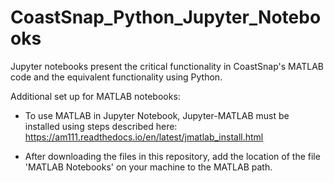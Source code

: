 # CoastSnap_Python_Jupyter_Notebooks
Jupyter notebooks present the critical functionality in CoastSnap's MATLAB code and the equivalent functionality using Python.

Additional set up for MATLAB notebooks:
- To use MATLAB in Jupyter Notebook, Jupyter-MATLAB must be installed using steps described here: https://am111.readthedocs.io/en/latest/jmatlab_install.html

- After downloading the files in this repository, add the location of the file 'MATLAB Notebooks' on your machine to the MATLAB path. 
